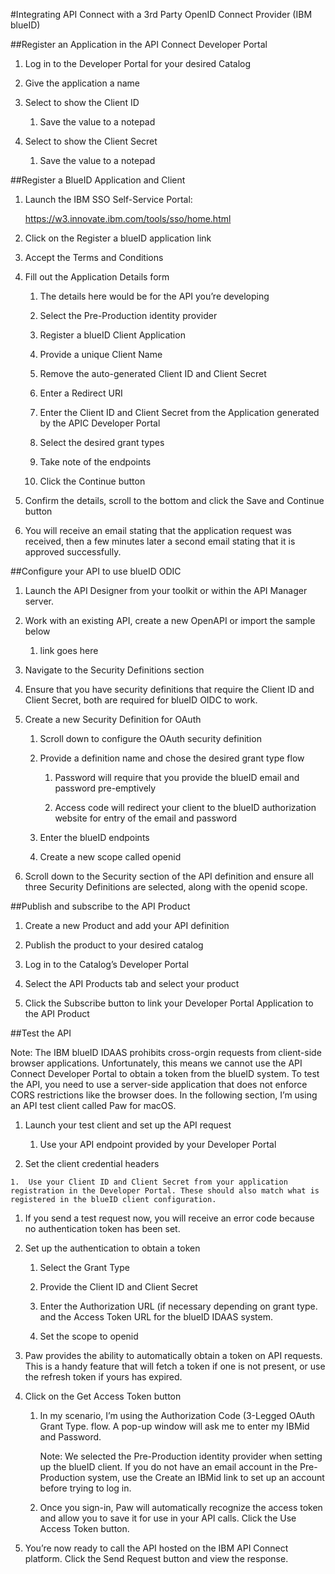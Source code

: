 #Integrating API Connect with a 3rd Party OpenID Connect Provider (IBM blueID)

##Register an Application in the API Connect Developer Portal

1. Log in to the Developer Portal for your desired Catalog

1. Give the application a name

1. Select to show the Client ID

    1. Save the value to a notepad

1. Select to show the Client Secret

    1. Save the value to a notepad

##Register a BlueID Application and Client

1.	Launch the IBM SSO Self-Service Portal:

    <https://w3.innovate.ibm.com/tools/sso/home.html>

1.	Click on the Register a blueID application link

1.	Accept the Terms and Conditions

1.	Fill out the Application Details form

    1.	The details here would be for the API you’re developing

    1.	Select the Pre-Production identity provider

    1.	Register a blueID Client Application

    1.	Provide a unique Client Name

    1.	Remove the auto-generated Client ID and Client Secret

    1.	Enter a Redirect URI

    1.	Enter the Client ID and Client Secret from the Application generated by the APIC Developer Portal

    1.	Select the desired grant types

    1.	Take note of the endpoints

    1.	Click the Continue button

1.	Confirm the details, scroll to the bottom and click the Save and Continue button

1.	You will receive an email stating that the application request was received, then a few minutes later a second email stating that it is approved successfully.

##Configure your API to use blueID ODIC

1.	Launch the API Designer from your toolkit or within the API Manager server.

1.	Work with an existing API, create a new OpenAPI or import the sample below

    1.	link goes here

1.	Navigate to the Security Definitions section

1.	Ensure that you have security definitions that require the Client ID and Client Secret, both are required for blueID OIDC to work.

1.	Create a new Security Definition for OAuth

    1.	Scroll down to configure the OAuth security definition

    1.	Provide a definition name and chose the desired grant type flow

        1.	Password will require that you provide the blueID email and password pre-emptively

        1.	Access code will redirect your client to the blueID authorization website for entry of the email and password

    1.	Enter the blueID endpoints

    1.	Create a new scope called openid

1.	Scroll down to the Security section of the API definition and ensure all three Security Definitions are selected, along with the openid scope.

##Publish and subscribe to the API Product

1.	Create a new Product and add your API definition

1. Publish the product to your desired catalog

1. Log in to the Catalog’s Developer Portal

1. Select the API Products tab and select your product

1. Click the Subscribe button to link your Developer Portal Application to the API Product

##Test the API

Note: The IBM blueID IDAAS prohibits cross-orgin requests from client-side browser applications. Unfortunately, this means we cannot use the API Connect Developer Portal to obtain a token from the blueID system. To test the API, you need to use a server-side application that does not enforce CORS restrictions like the browser does. In the following section, I’m using an API test client called Paw for macOS.

1.	Launch your test client and set up the API request

    1.	Use your API endpoint provided by your Developer Portal

1.	 Set the client credential headers

    1.	Use your Client ID and Client Secret from your application registration in the Developer Portal. These should also match what is registered in the blueID client configuration.

1.	If you send a test request now, you will receive an error code because no authentication token has been set.

1.	Set up the authentication to obtain a token

    1.	Select the Grant Type

    1.	Provide the Client ID and Client Secret

    1.	Enter the Authorization URL (if necessary depending on grant type. and the Access Token URL for the blueID IDAAS system.

    1.	Set the scope to openid

1.	Paw provides the ability to automatically obtain a token on API requests. This is a handy feature that will fetch a token if one is not present, or use the refresh token if yours has expired.

1.	Click on the Get Access Token button
    1.	In my scenario, I’m using the Authorization Code (3-Legged OAuth Grant Type. flow. A pop-up window will ask me to enter my IBMid and Password.

        Note: We selected the Pre-Production identity provider when setting up the blueID client. If you do not have an email account in the Pre-Production system, use the Create an IBMid link to set up an account before trying to log in.

    1.	Once you sign-in, Paw will automatically recognize the access token and allow you to save it for use in your API calls. Click the Use Access Token button.

1.	You’re now ready to call the API hosted on the IBM API Connect platform. Click the Send Request button and view the response.
